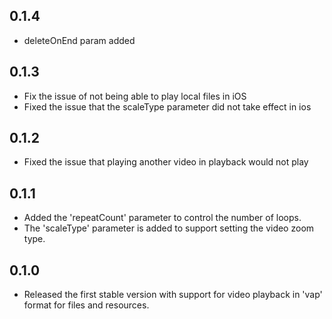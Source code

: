 ## 0.1.4

* deleteOnEnd param added

## 0.1.3

* Fix the issue of not being able to play local files in iOS
* Fixed the issue that the scaleType parameter did not take effect in ios

## 0.1.2

* Fixed the issue that playing another video in playback would not play

## 0.1.1

* Added the 'repeatCount' parameter to control the number of loops.
* The 'scaleType' parameter is added to support setting the video zoom type.

## 0.1.0

* Released the first stable version with support for video playback in 'vap' format for files and resources.